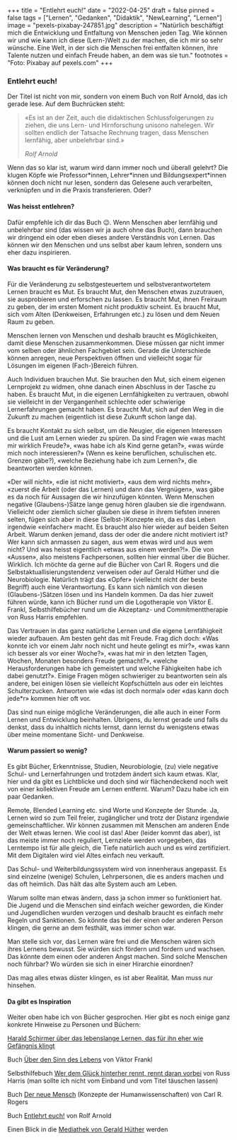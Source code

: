 +++
title = "Entlehrt euch!"
date = "2022-04-25"
draft = false
pinned = false
tags = ["Lernen", "Gedanken", "Didaktik", "NewLearning", "Lernen"]
image = "pexels-pixabay-247851.jpg"
description = "Natürlich beschäftigt mich die Entwicklung und Entfaltung von Menschen jeden Tag. Wie können wir und wie kann ich diese (Lern-)Welt zu der machen, die ich mir so sehr wünsche. Eine Welt, in der sich die Menschen frei entfalten können, ihre Talente nutzen und einfach Freude haben, an dem was sie tun."
footnotes = "Foto: Pixabay auf pexels.com"
+++
### Entlehrt euch!

Der Titel ist nicht von mir, sondern von einem Buch von Rolf Arnold, das ich gerade lese. Auf dem Buchrücken steht:

> «Es ist an der Zeit, auch die didaktischen Schlussfolgerungen zu ziehen, die uns Lern- und Hirnforschung unisono nahelegen. Wir sollten endlich der Tatsache Rechnung tragen, dass Menschen lernfähig, aber unbelehrbar sind.» 
>
> *Rolf Arnold*

Wenn das so klar ist, warum wird dann immer noch und überall gelehrt? Die klugen Köpfe wie Professor\*innen, Lehrer\*innen und Bildungsexpert*innen können doch nicht nur lesen, sondern das Gelesene auch verarbeiten, verknüpfen und in die Praxis transferieren. Oder? 

#### Was heisst entlehren?

Dafür empfehle ich dir das Buch 😉. Wenn Menschen aber lernfähig und unbelehrbar sind (das wissen wir ja auch ohne das Buch), dann brauchen wir dringend ein oder eben dieses andere Verständnis von Lernen. Das können wir den Menschen und uns selbst aber kaum lehren, sondern uns eher dazu inspirieren.

#### Was braucht es für Veränderung?

Für die Veränderung zu selbstgesteuertem und selbstverantwortetem Lernen braucht es Mut. Es braucht Mut, den Menschen etwas zuzutrauen, sie ausprobieren und erforschen zu lassen. Es braucht Mut, ihnen Freiraum zu geben, der im ersten Moment nicht produktiv scheint. Es braucht Mut, sich vom Alten (Denkweisen, Erfahrungen etc.) zu lösen und dem Neuen Raum zu geben. 

Menschen lernen von Menschen und deshalb braucht es Möglichkeiten, damit diese Menschen zusammenkommen. Diese müssen gar nicht immer vom selben oder ähnlichen Fachgebiet sein. Gerade die Unterschiede können anregen, neue Perspektiven öffnen und vielleicht sogar für Lösungen im eigenen (Fach-)Bereich führen. 

Auch Individuen brauchen Mut. Sie brauchen den Mut, sich einem eigenen Lernprojekt zu widmen, ohne danach einen Abschluss in der Tasche zu haben. Es braucht Mut, in die eigenen Lernfähigkeiten zu vertrauen, obwohl sie vielleicht in der Vergangenheit schlechte oder schwierige Lernerfahrungen gemacht haben. Es braucht Mut, sich auf den Weg in die Zukunft zu machen (eigentlich ist diese Zukunft schon lange da).

Es braucht Kontakt zu sich selbst, um die Neugier, die eigenen Interessen und die Lust am Lernen wieder zu spüren. Da sind Fragen wie «was macht mir wirklich Freude?», «was habe ich als Kind gerne getan?», «was würde mich noch interessieren?» (Wenn es keine beruflichen, schulischen etc. Grenzen gäbe?), «welche Beziehung habe ich zum Lernen?», die beantworten werden können.

«Der will nicht», «die ist nicht motiviert», «aus dem wird nichts mehr», «zuerst die Arbeit (oder das Lernen) und dann das Vergnügen», was gäbe es da noch für Aussagen die wir hinzufügen könnten. Wenn Menschen negative (Glaubens-)Sätze lange genug hören glauben sie die irgendwann. Vielleicht oder ziemlich sicher glauben sie diese in ihrem tiefsten inneren selten, fügen sich aber in diese (Selbst-)Konzepte ein, da es das Leben irgendwie «einfacher» macht. Es braucht also hier wieder auf beiden Seiten Arbeit. Warum denken jemand, dass der oder die andere nicht motiviert ist? Wer kann sich anmassen zu sagen, aus wem etwas wird und aus wem nicht? Und was heisst eigentlich «etwas aus einem werden?!». Die von «Aussen», also meistens Fachpersonen, sollten hier einmal über die Bücher. Wirklich. Ich möchte da gerne auf die Bücher von Carl R. Rogers und die Selbstaktuallisierungstendenz verweisen oder auf Gerald Hüther und die Neurobiologie. Natürlich trägt das «Opfer» (vielleicht nicht der beste Begriff) auch eine Verantwortung. Es kann sich nämlich von diesen (Glaubens-)Sätzen lösen und ins Handeln kommen. Da das hier zuweit führen würde, kann ich Bücher rund um die Logotherapie von Viktor E. Frankl, Selbsthilfebücher rund um die Akzeptanz- und Commitmenttherapie von Russ Harris empfehlen. 

Das Vertrauen in das ganz natürliche Lernen und die eigene Lernfähigkeit wieder aufbauen. Am besten geht das mit Freude. Frag dich doch: «Was konnte ich vor einem Jahr noch nicht und heute gelingt es mir?», «was kann ich besser als vor einer Woche?», «was hat mir in den letzten Tagen, Wochen, Monaten besonders Freude gemacht?», «welche Herausforderungen habe ich gemeistert und welche Fähigkeiten habe ich dabei genutzt?». Einige Fragen mögen schwieriger zu beantworten sein als andere, bei einigen lösen sie vielleicht Kopfschütteln aus oder ein leichtes Schulterzucken. Antworten wie «das ist doch normal» oder «das kann doch jede*r» kommen hier oft vor. 

Das sind nun einige mögliche Veränderungen, die alle auch in einer Form Lernen und Entwicklung beinhalten. Übrigens, du lernst gerade und falls du denkst, dass du inhaltlich nichts lernst, dann lernst du wenigstens etwas über meine momentane Sicht- und Denkweise. 

#### Warum passiert so wenig?

Es gibt Bücher, Erkenntnisse, Studien, Neurobiologie, (zu) viele negative Schul- und Lernerfahrungen und trotzdem ändert sich kaum etwas. Klar, hier und da gibt es Lichtblicke und doch sind wir flächendeckend noch weit von einer kollektiven Freude am Lernen entfernt. Warum? Dazu habe ich ein paar Gedanken.

Remote, Blended Learning etc. sind Worte und Konzepte der Stunde. Ja, Lernen wird so zum Teil freier, zugänglicher und trotz der Distanz irgendwie gemeinschaftlicher. Wir können zusammen mit Menschen am anderen Ende der Welt etwas lernen. Wie cool ist das! Aber (leider kommt das aber), ist das meiste immer noch reguliert, Lernziele werden vorgegeben, das Lerntempo ist für alle gleich, die Tiefe natürlich auch und es wird zertifiziert. Mit dem Digitalen wird viel Altes einfach neu verkauft. 

Das Schul- und Weiterbildungssystem wird von innenheraus angepasst. Es sind einzelne (wenige) Schulen, Lehrpersonen, die es anders machen und das oft heimlich. Das hält das alte System auch am Leben. 

Warum sollte man etwas ändern, dass ja schon immer so funktioniert hat. Die Jugend und die Menschen sind einfach weicher geworden, die Kinder und Jugendlichen wurden verzogen und deshalb braucht es einfach mehr Regeln und Sanktionen. So könnte das bei der einen oder anderen Person klingen, die gerne an dem festhält, was immer schon war. 

Man stelle sich vor, das Lernen wäre frei und die Menschen wären sich ihres Lernens bewusst. Sie würden sich fördern und fordern und wachsen. Das könnte dem einen oder anderen Angst machen. Sind solche Menschen noch führbar? Wo würden sie sich in einer Hirarchie einordnen? 

Das mag alles etwas düster klingen, es ist aber Realität. Man muss nur hinsehen. 

#### Da gibt es Inspiration

Weiter oben habe ich von Bücher gesprochen. Hier gibt es noch einige ganz konkrete Hinweise zu Personen und Büchern: 

[Harald Schirmer über das lebenslange Lernen, das für ihn eher wie Gefängnis klingt](https://harald-schirmer.de/2021/01/15/warum-eigentlich-lebenslanges-lernen/)

Buch [Über den Sinn des Lebens](https://www.exlibris.ch/de/buecher-buch/deutschsprachige-buecher/viktor-e-frankl/ueber-den-sinn-des-lebens/id/9783407866912) von Viktor Frankl

Selbsthilfebuch [Wer dem Glück hinterher rennt, rennt daran vorbei](https://www.exlibris.ch/de/buecher-buch/deutschsprachige-buecher/russ-harris/wer-dem-glueck-hinterherrennt-laeuft-daran-vorbei/id/9783442173457) von Russ Harris (man sollte ich nicht vom Einband und vom Titel täuschen lassen)

Buch [Der neue Mensch](https://www.exlibris.ch/de/buecher-buch/deutschsprachige-buecher/carl-r-rogers/der-neue-mensch-konzepte-der-humanwissenschaften/id/9783608961973) (Konzepte der Humanwissenschaften) von Carl R. Rogers

Buch [Entlehrt euch!](https://www.exlibris.ch/de/buecher-buch/deutschsprachige-buecher/rolf-arnold/entlehrt-euch/id/9783035504590) von Rolf Arnold

Einen Blick in die [Mediathek von Gerald Hüther](https://www.gerald-huether.de/mediathek/) werden